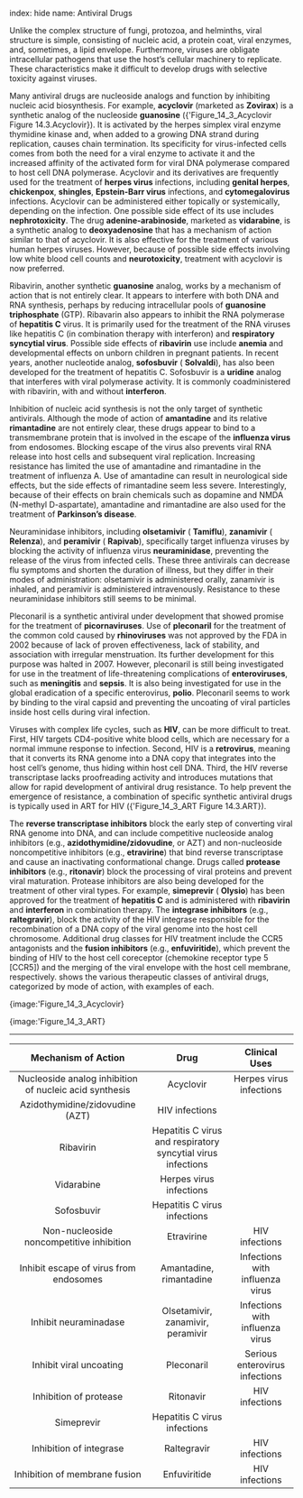 index: hide
name: Antiviral Drugs

Unlike the complex structure of fungi, protozoa, and helminths, viral structure is simple, consisting of nucleic acid, a protein coat, viral enzymes, and, sometimes, a lipid envelope. Furthermore, viruses are obligate intracellular pathogens that use the host’s cellular machinery to replicate. These characteristics make it difficult to develop drugs with selective toxicity against viruses.

Many antiviral drugs are nucleoside analogs and function by inhibiting nucleic acid biosynthesis. For example,  **acyclovir** (marketed as  **Zovirax**) is a synthetic analog of the nucleoside  **guanosine** ({'Figure_14_3_Acyclovir Figure 14.3.Acyclovir}). It is activated by the herpes simplex viral enzyme thymidine kinase and, when added to a growing DNA strand during replication, causes chain termination. Its specificity for virus-infected cells comes from both the need for a viral enzyme to activate it and the increased affinity of the activated form for viral DNA polymerase compared to host cell DNA polymerase. Acyclovir and its derivatives are frequently used for the treatment of  **herpes virus** infections, including  **genital herpes**,  **chickenpox**,  **shingles**,  **Epstein-Barr virus** infections, and  **cytomegalovirus** infections. Acyclovir can be administered either topically or systemically, depending on the infection. One possible side effect of its use includes  **nephrotoxicity**. The drug  **adenine-arabinoside**, marketed as  **vidarabine**, is a synthetic analog to  **deoxyadenosine** that has a mechanism of action similar to that of acyclovir. It is also effective for the treatment of various human herpes viruses. However, because of possible side effects involving low white blood cell counts and  **neurotoxicity**, treatment with acyclovir is now preferred.

Ribavirin, another synthetic  **guanosine** analog, works by a mechanism of action that is not entirely clear. It appears to interfere with both DNA and RNA synthesis, perhaps by reducing intracellular pools of  **guanosine triphosphate** (GTP). Ribavarin also appears to inhibit the RNA polymerase of  **hepatitis C** virus. It is primarily used for the treatment of the RNA viruses like hepatitis C (in combination therapy with interferon) and  **respiratory syncytial virus**. Possible side effects of  **ribavirin** use include  **anemia** and developmental effects on unborn children in pregnant patients. In recent years, another nucleotide analog,  **sofosbuvir** ( **Solvaldi**), has also been developed for the treatment of hepatitis C. Sofosbuvir is a  **uridine** analog that interferes with viral polymerase activity. It is commonly coadministered with ribavirin, with and without  **interferon**.

Inhibition of nucleic acid synthesis is not the only target of synthetic antivirals. Although the mode of action of  **amantadine** and its relative  **rimantadine** are not entirely clear, these drugs appear to bind to a transmembrane protein that is involved in the escape of the  **influenza virus** from endosomes. Blocking escape of the virus also prevents viral RNA release into host cells and subsequent viral replication. Increasing resistance has limited the use of amantadine and rimantadine in the treatment of influenza A. Use of amantadine can result in neurological side effects, but the side effects of rimantadine seem less severe. Interestingly, because of their effects on brain chemicals such as dopamine and NMDA (N-methyl D-aspartate), amantadine and rimantadine are also used for the treatment of  **Parkinson’s disease**.

Neuraminidase inhibitors, including  **olsetamivir** ( **Tamiflu**),  **zanamivir** ( **Relenza**), and  **peramivir** ( **Rapivab**), specifically target influenza viruses by blocking the activity of influenza virus  **neuraminidase**, preventing the release of the virus from infected cells. These three antivirals can decrease flu symptoms and shorten the duration of illness, but they differ in their modes of administration: olsetamivir is administered orally, zanamivir is inhaled, and peramivir is administered intravenously. Resistance to these neuraminidase inhibitors still seems to be minimal.

Pleconaril is a synthetic antiviral under development that showed promise for the treatment of  **picornaviruses**. Use of  **pleconaril** for the treatment of the common cold caused by  **rhinoviruses** was not approved by the FDA in 2002 because of lack of proven effectiveness, lack of stability, and association with irregular menstruation. Its further development for this purpose was halted in 2007. However, pleconaril is still being investigated for use in the treatment of life-threatening complications of  **enteroviruses**, such as  **meningitis** and  **sepsis**. It is also being investigated for use in the global eradication of a specific enterovirus,  **polio**. Pleconaril seems to work by binding to the viral capsid and preventing the uncoating of viral particles inside host cells during viral infection.

Viruses with complex life cycles, such as  **HIV**, can be more difficult to treat. First, HIV targets CD4-positive white blood cells, which are necessary for a normal immune response to infection. Second, HIV is a  **retrovirus**, meaning that it converts its RNA genome into a DNA copy that integrates into the host cell’s genome, thus hiding within host cell DNA. Third, the HIV reverse transcriptase lacks proofreading activity and introduces mutations that allow for rapid development of antiviral drug resistance. To help prevent the emergence of resistance, a combination of specific synthetic antiviral drugs is typically used in ART for HIV ({'Figure_14_3_ART Figure 14.3.ART}).

The  **reverse transcriptase inhibitors** block the early step of converting viral RNA genome into DNA, and can include competitive nucleoside analog inhibitors (e.g.,  **azidothymidine/zidovudine**, or AZT) and non-nucleoside noncompetitive inhibitors (e.g.,  **etravirine**) that bind reverse transcriptase and cause an inactivating conformational change. Drugs called  **protease inhibitors** (e.g.,  **ritonavir**) block the processing of viral proteins and prevent viral maturation. Protease inhibitors are also being developed for the treatment of other viral types. For example,  **simeprevir** ( **Olysio**) has been approved for the treatment of  **hepatitis C** and is administered with  **ribavirin** and  **interferon** in combination therapy. The  **integrase inhibitors** (e.g.,  **raltegravir**), block the activity of the HIV integrase responsible for the recombination of a DNA copy of the viral genome into the host cell chromosome. Additional drug classes for HIV treatment include the CCR5 antagonists and the  **fusion inhibitors** (e.g.,  **enfuviritide**), which prevent the binding of HIV to the host cell coreceptor (chemokine receptor type 5 [CCR5]) and the merging of the viral envelope with the host cell membrane, respectively.  shows the various therapeutic classes of antiviral drugs, categorized by mode of action, with examples of each.


{image:'Figure_14_3_Acyclovir}
        


{image:'Figure_14_3_ART}
        


****

| Mechanism of Action | Drug | Clinical Uses |
|:-:|:-:|:-:|
| Nucleoside analog inhibition of nucleic acid synthesis | Acyclovir | Herpes virus infections |
| Azidothymidine/zidovudine (AZT) | HIV infections |
| Ribavirin | Hepatitis C virus and respiratory syncytial virus infections |
| Vidarabine | Herpes virus infections |
| Sofosbuvir | Hepatitis C virus infections |
| Non-nucleoside noncompetitive inhibition | Etravirine | HIV infections |
| Inhibit escape of virus from endosomes | Amantadine, rimantadine | Infections with influenza virus |
| Inhibit neuraminadase | Olsetamivir, zanamivir, peramivir | Infections with influenza virus |
| Inhibit viral uncoating | Pleconaril | Serious enterovirus infections |
| Inhibition of protease | Ritonavir | HIV infections |
| Simeprevir | Hepatitis C virus infections |
| Inhibition of integrase | Raltegravir | HIV infections |
| Inhibition of membrane fusion | Enfuviritide | HIV infections |
    

